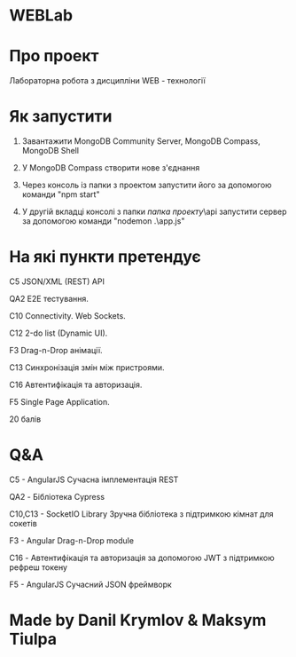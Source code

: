 # WEBLab
# Про проект
Лабораторна робота з дисципліни WEB - технології
# Як запустити
1) Завантажити MongoDB Community Server, MongoDB Compass, MongoDB Shell

2) У MongoDB Compass створити нове з'єднання

3) Через консоль із папки з проектом запустити його за допомогою команди "npm start"

4) У другій вкладці консолі з папки *папка проекту*\api запустити сервер за допомогою команди "nodemon .\app.js"
# На які пункти претендує
С5 JSON/XML (REST) API

QA2 E2E тестування.

С10 Connectivity. Web Sockets.

С12 2-do list (Dynamic UI).

F3 Drag-n-Drop анімації.

C13 Синхронізація змін між пристроями.

C16 Автентифікація та авторизація.

F5 Single Page Application.

20 балів
# Q&A
C5 - AngularJS Сучасна імплементація REST

QA2 - Бібліотека Cypress

C10,C13 - SocketIO Library Зручна бібліотека з підтримкою кімнат для сокетів

F3 - Angular Drag-n-Drop module

C16 - Автентифікація та авторизація за допомогою JWT з підтримкою рефреш токену

F5 - AngularJS Сучасний JSON фреймворк
# Made by Danil Krymlov & Maksym Tiulpa
